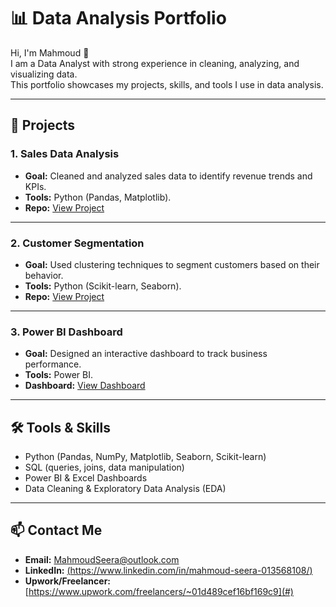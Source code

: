 # 📊 Data Analysis Portfolio

Hi, I'm Mahmoud 👋  
I am a Data Analyst with strong experience in cleaning, analyzing, and visualizing data.  
This portfolio showcases my projects, skills, and tools I use in data analysis.

---

## 🔹 Projects

### 1. Sales Data Analysis
- **Goal:** Cleaned and analyzed sales data to identify revenue trends and KPIs.  
- **Tools:** Python (Pandas, Matplotlib).  
- **Repo:** [View Project](#)  

---

### 2. Customer Segmentation
- **Goal:** Used clustering techniques to segment customers based on their behavior.  
- **Tools:** Python (Scikit-learn, Seaborn).  
- **Repo:** [View Project](#)  

---

### 3. Power BI Dashboard
- **Goal:** Designed an interactive dashboard to track business performance.  
- **Tools:** Power BI.  
- **Dashboard:** [View Dashboard](#)  

---

## 🛠️ Tools & Skills
- Python (Pandas, NumPy, Matplotlib, Seaborn, Scikit-learn)  
- SQL (queries, joins, data manipulation)  
- Power BI & Excel Dashboards  
- Data Cleaning & Exploratory Data Analysis (EDA)  

---

## 📫 Contact Me
- **Email:** MahmoudSeera@outlook.com 
- **LinkedIn:** [(https://www.linkedin.com/in/mahmoud-seera-013568108/)](#)  
- **Upwork/Freelancer:** [https://www.upwork.com/freelancers/~01d489cef16bf169c9](#)  
